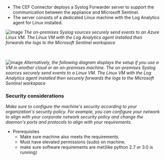 * The CEF Connector deploys a Syslog Forwarder server to support the communication between the appliance and Microsoft Sentinel.
* The server consists of a dedicated Linux machine with the Log Analytics agent for Linux installed.

![image](https://github.com/AbhishekPratap9/Microsoft-Sentinel/assets/156197198/8ddd38ba-3acc-4eef-9622-70c13eb30b2f)
 *The on-premises Syslog sources securely send events to an Azure Linux VM. The Linux VM with the Log Analytics agent installed then forwards the logs to the Microsoft Sentinel workspace* <br><br><br>

![image](https://github.com/AbhishekPratap9/Microsoft-Sentinel/assets/156197198/76c1ebfb-2799-4f4c-b5e2-d6e0946cae26)
*Alternatively, the following diagram displays the setup if you use a VM in another cloud or an on-premises machine. The on-premises Syslog sources securely send events to a Linux VM. The Linux VM with the Log Analytics agent installed then securely forwards the logs to the Microsoft Sentinel workspace*

### Security considerations
*Make sure to configure the machine's security according to your organization's security policy. For example, you can configure your network to align with your corporate network security policy and change the daemon's ports and protocols to align with your requirements.*
* Prerequisites
  * Make sure machine also meets the requirements.
  * Must have elevated permissions (sudo) on machine.
  * make sure software requirements are met(like python 2.7 or 3.0 is running) 

